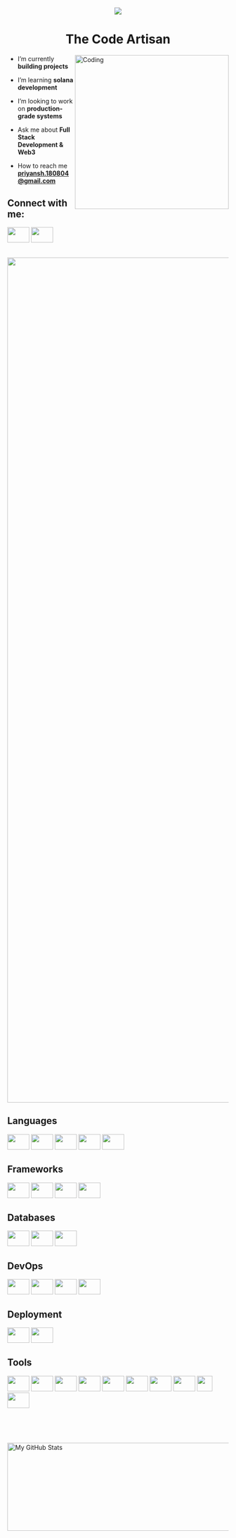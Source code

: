 <h1 align="center">
    <img src="https://readme-typing-svg.herokuapp.com/?lines=Hi+there!+👋🏽;I'm+Priyansh!;Nice+to+meet+you!&center=true&size=30&color=2396ED">
</h1>
<h1 align="center">The Code Artisan</h1>

<img align="right" alt="Coding" width="350" src="https://miro.medium.com/v2/resize:fit:679/1*zVnWJtyGOX_kUIDm6ccCfQ.gif">

- I’m currently **building projects**

- I’m learning **solana development**

- I’m looking to work on **production-grade systems**

- Ask me about **Full Stack Development & Web3**

- How to reach me **priyansh.180804@gmail.com**

## Connect with me:
<p align="left">
  <a href="https://www.linkedin.com/in/priyansh-patel-1570b0251/" target="blank">    <img height="35" width="50" src="https://skillicons.dev/icons?i=linkedin" /></a>
  <a href="https://x.com/priyansh_ptl18" target="blank">    <img height="35" width="50" src="https://skillicons.dev/icons?i=twitter" /></a>
</p>

<br/>
<img src="https://www.animatedimages.org/data/media/562/animated-line-image-0184.gif" width="1920" />

## Languages
<p align="left">
    <img height="35" width="50" src="https://skillicons.dev/icons?i=rust" />
    <img height="35" width="50" src="https://skillicons.dev/icons?i=html" />
    <img height="35" width="50" src="https://skillicons.dev/icons?i=css" />
    <img height="35" width="50" src="https://skillicons.dev/icons?i=javascript" />
    <img height="35" width="50" src="https://skillicons.dev/icons?i=typescript" />
</p>

## Frameworks
<p align="left">
    <img height="35" width="50" src="https://skillicons.dev/icons?i=react" />
    <img height="35" width="50" src="https://skillicons.dev/icons?i=express" />
    <img height="35" width="50" src="https://skillicons.dev/icons?i=tailwind" />
    <img height="35" width="50" src="https://skillicons.dev/icons?i=nextjs" />
</p>

## Databases
<p align="left">
    <img height="35" width="50" src="https://skillicons.dev/icons?i=mongodb" />
    <img height="35" width="50" src="https://skillicons.dev/icons?i=postgres" />
    <img height="35" width="50" src="https://skillicons.dev/icons?i=redis" />
</p>

## DevOps
<p>
    <img height="35" width="50" src="https://skillicons.dev/icons?i=docker" />
    <img height="35" width="50" src="https://skillicons.dev/icons?i=k8s" />
    <img height="35" width="50" src="https://skillicons.dev/icons?i=prometheus" />
    <img height="35" width="50" src="https://skillicons.dev/icons?i=grafana" />
</p>

## Deployment
<p>
    <img height="35" width="50" src="https://skillicons.dev/icons?i=vercel" />
    <img height="35" width="50" src="https://skillicons.dev/icons?i=aws" />
    
</p>

## Tools
<p align="left">
    <img height="35" width="50" src="https://skillicons.dev/icons?i=pnpm" />
    <img height="35" width="50" src="https://skillicons.dev/icons?i=bun" />
    <img height="35" width="50" src="https://skillicons.dev/icons?i=notion" />
    <img height="35" width="50" src="https://skillicons.dev/icons?i=supabase" />
    <img height="35" width="50" src="https://skillicons.dev/icons?i=git" />
    <img height="35" width="50" src="https://skillicons.dev/icons?i=prisma" />
    <img height="35" width="50" src="https://skillicons.dev/icons?i=postman" />
    <img height="35" width="50" src="https://skillicons.dev/icons?i=figma" />
    <img height="35" width="35" src="https://avatars.githubusercontent.com/u/139895814?s=280&v=4" />
    <img height="35" width="50" src="https://skillicons.dev/icons?i=md" />
</p>

<br/><br/><br/>

<div>      
  <img height="200" width="850" align="center" src="https://github-readme-stats-eight-theta.vercel.app/api?username=priyanshpatel18&show_icons=true&theme=dark" alt="My GitHub Stats"/>
</div>
